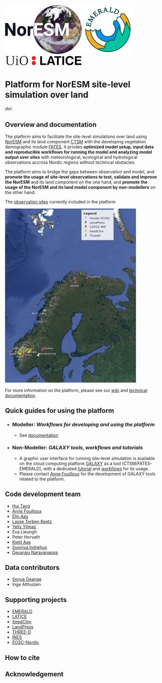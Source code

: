 ![NorESM logo](doc/img/NORESM-logo.png)
![EMERALD logo](doc/img/Emerald_darktext_whiteBG_small.png)
![LATICE logo](doc/img/UiO_LATICE_logo_black_small.png)

# Platform for NorESM site-level simulation over land

###### doi:

## Overview and documentation
The platform aims to facilitate the site-level simulations over land using [NorESM](https://github.com/NorESMhub/NorESM) and its land component [CTSM](https://github.com/NorESMhub/CTSM) with the developing vegetation demographic module [FATES](https://github.com/NGEET/fates). It privdes **optimized model setup, input data and reproducible workflows for running the model and analyzing model output over sites** with meteorological, ecological and hydrological observations accross Nordic regions without techincal obstacles. 

The platform aims to bridge the gaps between observation and model, and **promote the usage of site-level observations to test, validate and improve the NorESM** and its land component on the one hand, and **promote the usage of the NorESM and its land model component by non-modellers** on the other hand. 

The [observation sites]() currently included in the platform

![sites](doc/img/Observation_sites.png)

For more information on the platform, please see our [wiki]() and [technical documentation]().


## Quick guides for using the platform

* ### Modeller: *Workflows for developing and using the platform*
  - See [documentation]()

* ### Non-Modeller: *GALAXY tools, workflows and tutorials*
  - A graphic user interface for running site-level simulation is available on the cloud computing platform [GALAXY](https://galaxyproject.org/) as a tool (CTSM/FATES-EMERALD), with a dedicated [tutorial](https://training.galaxyproject.org/training-material/topics/climate/tutorials/fates/tutorial.html) and [workflows]() for its usage. 
  - Please contact [Anne Fouilloux](https://github.com/annefou) for the development of GALAXY tools related to the platform.
   
## Code development team
* [Hui Tang](https://github.com/huitang-earth)
* [Anne Fouilloux](https://github.com/annefou)
* [Elin Aas](https://github.com/ecaas)
* [Lasse Torben Keetz](https://github.com/lasseke)
* [Yeliz Yilmaz](https://github.com/yelizy/)
* Eva Lieungh
* Peter Horvath
* [Kjetil Aas](https://github.com/kjetilaas)
* [Sunniva Indrehus](https://github.com/sunnivin)
* [Devaraju Narayanappa](https://github.com/devarajun)

## Data contributors
* [Sonya Geange](https://github.com/srg101)
* Inge Althuizen

## Supporting projects
* [EMERALD](https://www.mn.uio.no/geo/english/research/projects/emerald/)
* [LATICE](https://www.mn.uio.no/geo/english/research/groups/latice/)
* [SeedClim](https://www.uib.no/en/rg/EECRG/55395/seedclim)
* [LandPress](https://www.uib.no/en/rg/EECRG/95156/landpress)
* [THREE-D](https://www.uib.no/en/rg/EECRG/126712/three-d)
* [INES](https://www.ines.noresm.org/)
* [EOSC-Nordic](https://www.eosc-nordic.eu/)

## How to cite

## Acknowledgement
